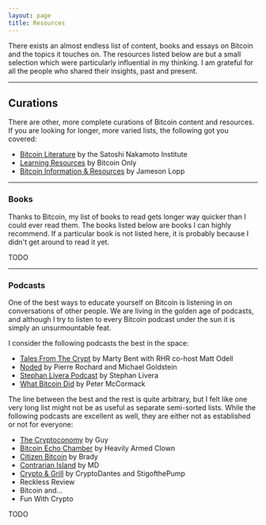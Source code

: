 ```yaml
---
layout: page
title: Resources
---
```


There exists an almost endless list of content, books and essays on Bitcoin and
the topics it touches on. The resources listed below are but a small selection
which were particularly influential in my thinking. I am grateful for all the
people who shared their insights, past and present.

---

## Curations

There are other, more complete curations of Bitcoin content and resources. If
you are looking for longer, more varied lists, the following got you covered:

- [Bitcoin Literature][sni] by the Satoshi Nakamoto Institute
- [Learning Resources][bitcoin-only] by Bitcoin Only
- [Bitcoin Information & Resources][lopp] by Jameson Lopp

---

### Books

Thanks to Bitcoin, my list of books to read gets longer way quicker than I could
ever read them. The books listed below are books I can highly recommend. If a
particular book is not listed here, it is probably because I didn't get around
to read it yet.

TODO

---

### Podcasts

One of the best ways to educate yourself on Bitcoin is listening in on
conversations of other people. We are living in the golden age of podcasts, and
although I try to listen to every Bitcoin podcast under the sun it is simply an
unsurmountable feat.

I consider the following podcasts the best in the space:

- [Tales From The Crypt][tftc] by Marty Bent with RHR co-host Matt Odell
- [Noded][noded] by Pierre Rochard and Michael Goldstein
- [Stephan Livera Podcast][slp] by Stephan Livera
- [What Bitcoin Did][wbd] by Peter McCormack

The line between the best and the rest is quite arbitrary, but I felt like one
very long list might not be as useful as separate semi-sorted lists. While the
following podcasts  are excellent as well, they are either not as established or
not for everyone:

- [The Cryptoconomy][cryptoconomy] by Guy
- [Bitcoin Echo Chamber][bec] by Heavily Armed Clown
- [Citizen Bitcoin][cb] by Brady
- [Contrarian Island][ci] by MD
- [Crypto & Grill][cag] by CryptoDantes and StigofthePump
- Reckless Review
- Bitcoin and...
- Fun With Crypto

<!-- Resources -->
[lopp]: https://www.lopp.net/bitcoin-information.html
[bitcoin-only]: https://bitcoin-only.com/
[guy]: https://cryptoconomy.life/
[guy-books]: https://cryptoconomy.life/bitcoin-survivors-book-list/
[sni]: https://nakamotoinstitute.org/literature/

<!-- Books -->

<!-- Podcasts -->
[tftc]: https://tftc.io/tales-from-the-crypt/
[noded]: https://noded.org/
[slp]: https://stephanlivera.com/
[wbd]: https://www.whatbitcoindid.com/
[cryptoconomy]: https://cryptoconomy.life/
[bec]: https://bitcoinechochamber.com/
[cb]: https://citizenbitcoin.world/
[ci]: https://contrarianisland.com
[cag]: https://twitter.com/cryptoandgrill

<!-- Twitter People -->
TODO
